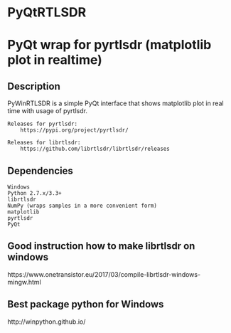 # PyQtRTLSDR
<h1> PyQt wrap for pyrtlsdr (matplotlib plot in realtime) </h1> 

<h2><b>Description</b></h2>

PyWinRTLSDR is a simple PyQt interface that shows matplotlib plot in real time with usage of pyrtlsdr.

    Releases for pyrtlsdr:
        https://pypi.org/project/pyrtlsdr/
    
    Releases for librtlsdr:
        https://github.com/librtlsdr/librtlsdr/releases
        
<h2>Dependencies</h2>

    Windows
    Python 2.7.x/3.3+
    librtlsdr
    NumPy (wraps samples in a more convenient form)
    matplotlib
    pyrtlsdr
    PyQt
    
<h2>Good instruction how to make librtlsdr on windows </h2>
https://www.onetransistor.eu/2017/03/compile-librtlsdr-windows-mingw.html

<h2>Best package python for Windows</h2>
http://winpython.github.io/
